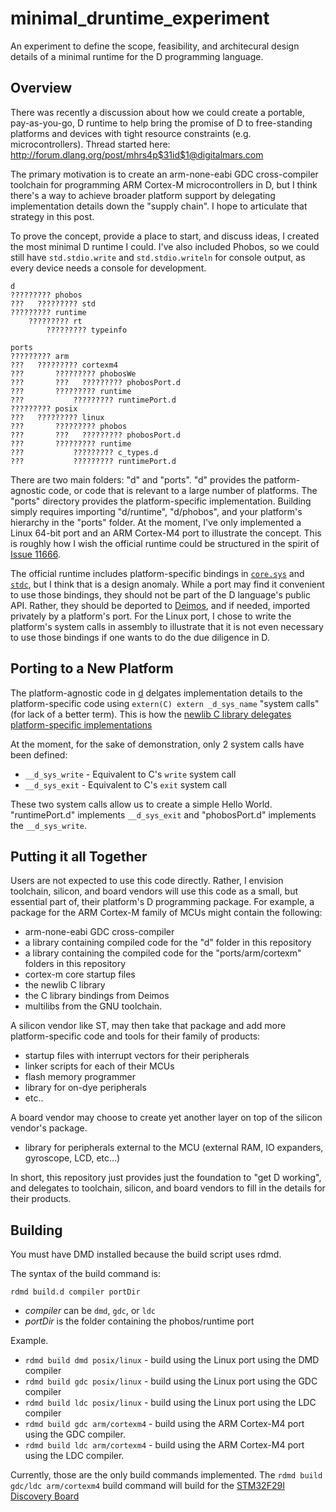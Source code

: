 # minimal_druntime_experiment
An experiment to define the scope, feasibility, and architecural design details of a minimal runtime for the D programming language.

## Overview
There was recently a discussion about how we could create a portable, pay-as-you-go, D runtime to help bring the promise of D to free-standing platforms and devices with tight resource constraints (e.g. microcontrollers).  Thread started here:  http://forum.dlang.org/post/mhrs4p$31id$1@digitalmars.com

The primary motivation is to create an arm-none-eabi GDC cross-compiler toolchain for programming ARM Cortex-M microcontrollers in D, but I think there's a way to achieve broader platform support by delegating implementation details down the "supply chain".  I hope to articulate that strategy in this post.

To prove the concept, provide a place to start, and discuss ideas, I created the most minimal D runtime I could.  I've also included Phobos, so we could still have `std.stdio.write` and `std.stdio.writeln` for console output, as every device needs a console for development.

```
d
????????? phobos
???   ????????? std
????????? runtime
    ????????? rt
        ????????? typeinfo

ports
????????? arm
???   ????????? cortexm4
???       ????????? phobosWe
???       ???   ????????? phobosPort.d
???       ????????? runtime
???           ????????? runtimePort.d
????????? posix
???   ????????? linux
???       ????????? phobos
???       ???   ????????? phobosPort.d
???       ????????? runtime
???           ????????? c_types.d
???           ????????? runtimePort.d
```

There are two main folders: "d" and "ports".  "d" provides the patform-agnostic code, or code that is relevant to a large number of platforms.  The "ports" directory provides the platform-specific implementation.  Building simply requires importing "d/runtime", "d/phobos", and your platform's hierarchy in the "ports" folder.  At the moment, I've only implemented a Linux 64-bit port and an ARM Cortex-M4 port to illustrate the concept.  This is roughly how I wish the official runtime could be structured in the spirit of [Issue 11666](https://issues.dlang.org/show_bug.cgi?id=11666).

The official runtime includes platform-specific bindings in [`core.sys`](https://github.com/D-Programming-Language/druntime/tree/master/src/core/sys) and [`stdc`](https://github.com/D-Programming-Language/druntime/tree/master/src/core/stdc), but I think that is a design anomaly.  While a port may find it convenient to use those bindings, they should not be part of the D language's public API.  Rather, they should be deported to [Deimos](https://github.com/D-Programming-Deimos), and if needed, imported privately by a platform's port.  For the Linux port, I chose to write the platform's system calls in assembly to illustrate that it is not even necessary to use those bindings if one wants to do the due diligence in D.

## Porting to a New Platform
The platform-agnostic code in [d](https://github.com/JinShil/minimal_druntime_experiment/tree/master/source/d) delgates implementation details to the platform-specific code using `extern(C) extern _d_sys_name` "system calls" (for lack of a better term).  This is how the [newlib C library delegates platform-specific implementations](http://wiki.osdev.org/Porting_Newlib#newlib.2Flibc.2Fsys.2Fmyos.2Fsyscalls.c)

At the moment, for the sake of demonstration, only 2 system calls have been defined:

* `__d_sys_write` - Equivalent to C's `write` system call
* `__d_sys_exit` - Equivalent to C's `exit` system call

These two system calls allow us to create a simple Hello World.  "runtimePort.d" implements `__d_sys_exit` and "phobosPort.d" implements the `__d_sys_write`.

## Putting it all Together
Users are not expected to use this code directly.  Rather, I envision toolchain, silicon, and board vendors will use this code as a small, but essential part of, their platform's D programming package.  For example, a package for the ARM Cortex-M family of MCUs might contain the following:

* arm-none-eabi GDC cross-compiler
* a library containing compiled code for the "d" folder in this repository
* a library containing the compiled code for the "ports/arm/cortexm" folders in this repository
* cortex-m core startup files
* the newlib C library
* the C library bindings from Deimos
* multilibs from the GNU toolchain.

A silicon vendor like ST, may then take that package and add more platform-specific code and tools for their family of products:

* startup files with interrupt vectors for their peripherals
* linker scripts for each of their MCUs
* flash memory programmer
* library for on-dye peripherals
* etc..

A board vendor may choose to create yet another layer on top of the silicon vendor's package.
* library for peripherals external to the MCU (external RAM, IO expanders, gyroscope, LCD, etc...)

In short, this repository just provides just the foundation to "get D working", and delegates to toolchain, silicon, and board vendors to fill in the details for their products.

## Building
You must have DMD installed because the build script uses rdmd.

The syntax of the build command is:
```
rdmd build.d compiler portDir
```
* *compiler* can be `dmd`, `gdc`, or `ldc`
* *portDir* is the folder containing the phobos/runtime port

Example.
* `rdmd build dmd posix/linux` - build using the Linux port using the DMD compiler 
* `rdmd build gdc posix/linux` - build using the Linux port using the GDC compiler
* `rdmd build ldc posix/linux` - build using the Linux port using the LDC compiler
* `rdmd build gdc arm/cortexm4` - build using the ARM Cortex-M4 port using the GDC compiler.
* `rdmd build ldc arm/cortexm4` - build using the ARM Cortex-M4 port using the LDC compiler.

Currently, those are the only build commands implemented.  The `rdmd build gdc/ldc arm/cortexm4` build command will build for the [STM32F29I Discovery Board](http://www.st.com/web/catalog/tools/FM116/SC959/SS1532/PF259090)

